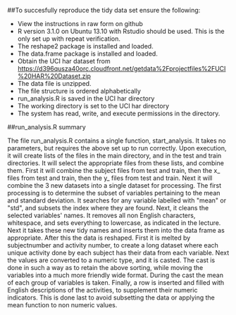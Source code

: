 ##To succesfully reproduce the tidy data set ensure the following:

* View the instructions in raw form on github
* R version 3.1.0 on Ubuntu 13.10 with Rstudio should be used. This is the only set up with repeat verification.
* The reshape2 package is installed and loaded.
* The data.frame package is installed and loaded.
* Obtain the UCI har dataset from https://d396qusza40orc.cloudfront.net/getdata%2Fprojectfiles%2FUCI%20HAR%20Dataset.zip
* The data file is unzipped.
* The file structure is ordered alphabetically
* run_analysis.R is saved in the UCI har directory
* The working directory is set to the UCI har directory
* The system has read, write, and execute permissions in the directory.

##run_analysis.R summary

  The file run_analysis.R contains a single function, start_analysis. It takes no parameters, but requires the above set up to run correctly. Upon execution, it will create lists of the files in the main directory, and in the test and train directories. It will select the appropriate files from these lists, and combine them. First it will combine the subject files from test and train, then the x_ files from test and train, then the y_ files from test and train. Next it will combine the 3 new datasets into a single dataset for processing.
  The first processing is to determine the subset of variables pertaining to the mean and standard deviation. It searches for any variable labelled with "mean" or "std", and subsets the index where they are found. Next, it cleans the selected variables' names. It removes all non English characters, whitespace, and sets everything to lowercase, as indicated in the lecture. Next it takes these new tidy names and inserts them into the data frame as appropriate. 
  After this the data is reshaped. First it is melted by subjectnumber and activity number, to create a long dataset where each unique activity done by each subject has their data from each variable. Next the values are converted to a numeric type, and it is casted. The cast is done in such a way as to retain the above sorting, while moving the variables into a much more friendly wide format. During the cast the mean of each group of variables is taken.
  Finally, a row is inserted and filled with English descriptions of the activities, to supplement their numeric indicators. This is done last to avoid subsetting the data or applying the mean function to non numeric values.
